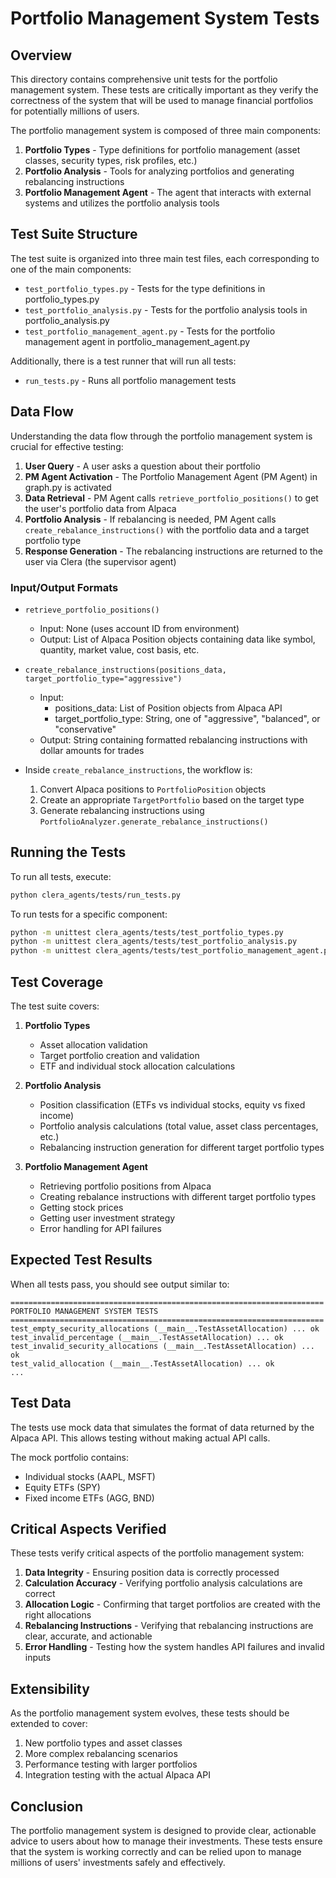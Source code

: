 # Portfolio Management System Tests

## Overview

This directory contains comprehensive unit tests for the portfolio management system. These tests are critically important as they verify the correctness of the system that will be used to manage financial portfolios for potentially millions of users.

The portfolio management system is composed of three main components:

1. **Portfolio Types** - Type definitions for portfolio management (asset classes, security types, risk profiles, etc.)
2. **Portfolio Analysis** - Tools for analyzing portfolios and generating rebalancing instructions
3. **Portfolio Management Agent** - The agent that interacts with external systems and utilizes the portfolio analysis tools

## Test Suite Structure

The test suite is organized into three main test files, each corresponding to one of the main components:

- `test_portfolio_types.py` - Tests for the type definitions in portfolio_types.py
- `test_portfolio_analysis.py` - Tests for the portfolio analysis tools in portfolio_analysis.py
- `test_portfolio_management_agent.py` - Tests for the portfolio management agent in portfolio_management_agent.py

Additionally, there is a test runner that will run all tests:

- `run_tests.py` - Runs all portfolio management tests

## Data Flow

Understanding the data flow through the portfolio management system is crucial for effective testing:

1. **User Query** - A user asks a question about their portfolio
2. **PM Agent Activation** - The Portfolio Management Agent (PM Agent) in graph.py is activated
3. **Data Retrieval** - PM Agent calls `retrieve_portfolio_positions()` to get the user's portfolio data from Alpaca
4. **Portfolio Analysis** - If rebalancing is needed, PM Agent calls `create_rebalance_instructions()` with the portfolio data and a target portfolio type
5. **Response Generation** - The rebalancing instructions are returned to the user via Clera (the supervisor agent)

### Input/Output Formats

- `retrieve_portfolio_positions()`
  - Input: None (uses account ID from environment)
  - Output: List of Alpaca Position objects containing data like symbol, quantity, market value, cost basis, etc.

- `create_rebalance_instructions(positions_data, target_portfolio_type="aggressive")`
  - Input:
    - positions_data: List of Position objects from Alpaca API
    - target_portfolio_type: String, one of "aggressive", "balanced", or "conservative"
  - Output: String containing formatted rebalancing instructions with dollar amounts for trades

- Inside `create_rebalance_instructions`, the workflow is:
  1. Convert Alpaca positions to `PortfolioPosition` objects
  2. Create an appropriate `TargetPortfolio` based on the target type
  3. Generate rebalancing instructions using `PortfolioAnalyzer.generate_rebalance_instructions()`

## Running the Tests

To run all tests, execute:

```bash
python clera_agents/tests/run_tests.py
```

To run tests for a specific component:

```bash
python -m unittest clera_agents/tests/test_portfolio_types.py
python -m unittest clera_agents/tests/test_portfolio_analysis.py
python -m unittest clera_agents/tests/test_portfolio_management_agent.py
```

## Test Coverage

The test suite covers:

1. **Portfolio Types**
   - Asset allocation validation
   - Target portfolio creation and validation
   - ETF and individual stock allocation calculations

2. **Portfolio Analysis**
   - Position classification (ETFs vs individual stocks, equity vs fixed income)
   - Portfolio analysis calculations (total value, asset class percentages, etc.)
   - Rebalancing instruction generation for different target portfolio types

3. **Portfolio Management Agent**
   - Retrieving portfolio positions from Alpaca
   - Creating rebalance instructions with different target portfolio types
   - Getting stock prices
   - Getting user investment strategy
   - Error handling for API failures

## Expected Test Results

When all tests pass, you should see output similar to:

```
======================================================================
PORTFOLIO MANAGEMENT SYSTEM TESTS
======================================================================
test_empty_security_allocations (__main__.TestAssetAllocation) ... ok
test_invalid_percentage (__main__.TestAssetAllocation) ... ok
test_invalid_security_allocations (__main__.TestAssetAllocation) ... ok
test_valid_allocation (__main__.TestAssetAllocation) ... ok
...
```

## Test Data

The tests use mock data that simulates the format of data returned by the Alpaca API. This allows testing without making actual API calls.

The mock portfolio contains:
- Individual stocks (AAPL, MSFT)
- Equity ETFs (SPY)
- Fixed income ETFs (AGG, BND)

## Critical Aspects Verified

These tests verify critical aspects of the portfolio management system:

1. **Data Integrity** - Ensuring position data is correctly processed
2. **Calculation Accuracy** - Verifying portfolio analysis calculations are correct
3. **Allocation Logic** - Confirming that target portfolios are created with the right allocations
4. **Rebalancing Instructions** - Verifying that rebalancing instructions are clear, accurate, and actionable
5. **Error Handling** - Testing how the system handles API failures and invalid inputs

## Extensibility

As the portfolio management system evolves, these tests should be extended to cover:

1. New portfolio types and asset classes
2. More complex rebalancing scenarios
3. Performance testing with larger portfolios
4. Integration testing with the actual Alpaca API

## Conclusion

The portfolio management system is designed to provide clear, actionable advice to users about how to manage their investments. These tests ensure that the system is working correctly and can be relied upon to manage millions of users' investments safely and effectively. 